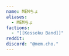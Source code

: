 ```yaml
---
name: MEMちょ
aliases:
  - MEMちょ
factions:
  - "[[Kessoku Band]]"
reddit: 
discord: "@mem.cho."
---
```

